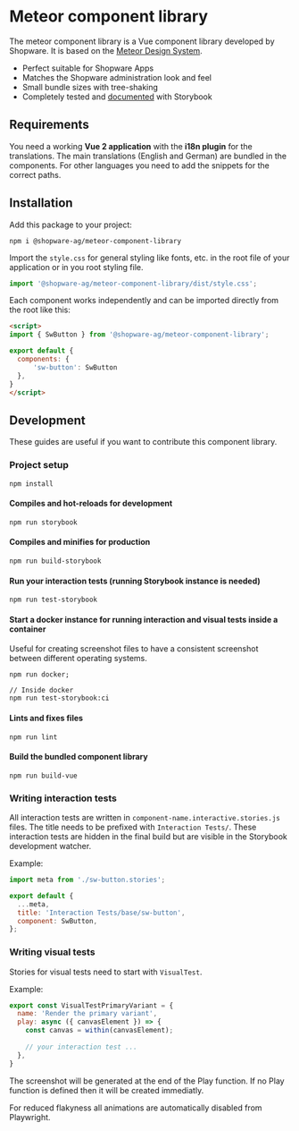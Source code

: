 # Meteor component library

The meteor component library is a Vue component library developed by Shopware. It is based on the [Meteor Design System](https://shopware.design/).

- Perfect suitable for Shopware Apps
- Matches the Shopware administration look and feel
- Small bundle sizes with tree-shaking
- Completely tested and [documented](https://shopware.github.io/meteor-component-library/) with Storybook

## Requirements
You need a working **Vue 2 application** with the **i18n plugin** for the translations. The main translations (English and German) are bundled in the components. For other languages you need to add the snippets for the correct paths.
## Installation

Add this package to your project:

```
npm i @shopware-ag/meteor-component-library
```

Import the `style.css` for general styling like fonts, etc. in the root file of your application or in you root styling file.

```js
import '@shopware-ag/meteor-component-library/dist/style.css';
```

Each component works independently and can be imported directly from the root like this:

```html
<script>
import { SwButton } from '@shopware-ag/meteor-component-library';

export default {
  components: {
      'sw-button': SwButton
  },
}
</script>
```

## Development

These guides are useful if you want to contribute this component library.

### Project setup
```
npm install
```

#### Compiles and hot-reloads for development
```
npm run storybook
```

#### Compiles and minifies for production
```
npm run build-storybook
```

#### Run your interaction tests (running Storybook instance is needed)
```
npm run test-storybook
```

#### Start a docker instance for running interaction and visual tests inside a container
Useful for creating screenshot files to have a consistent screenshot between different operating systems.
```
npm run docker;

// Inside docker
npm run test-storybook:ci
```

#### Lints and fixes files
```
npm run lint
```

#### Build the bundled component library
```
npm run build-vue
```

### Writing interaction tests

All interaction tests are written in `component-name.interactive.stories.js` files. The title needs to be prefixed with `Interaction Tests/`. These interaction tests are hidden in the final build but are visible in the Storybook development watcher.

Example:

```js
import meta from './sw-button.stories';

export default {
  ...meta,
  title: 'Interaction Tests/base/sw-button',
  component: SwButton,
};
```

### Writing visual tests

Stories for visual tests need to start with `VisualTest`.

Example:

```js
export const VisualTestPrimaryVariant = {
  name: 'Render the primary variant',
  play: async ({ canvasElement }) => {
    const canvas = within(canvasElement);
    
    // your interaction test ...
  },
}
```

The screenshot will  be generated at the end of the Play function. If no Play function is defined then it will be created immediatly.

For reduced flakyness all animations are automatically disabled from Playwright.
